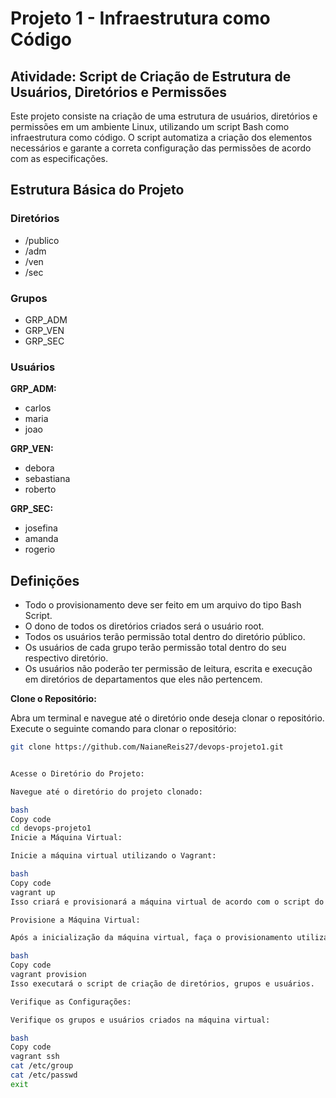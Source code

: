 # Projeto 1 - Infraestrutura como Código

## Atividade: Script de Criação de Estrutura de Usuários, Diretórios e Permissões

Este projeto consiste na criação de uma estrutura de usuários, diretórios e permissões em um ambiente Linux, utilizando um script Bash como infraestrutura como código. O script automatiza a criação dos elementos necessários e garante a correta configuração das permissões de acordo com as especificações.

## Estrutura Básica do Projeto

### Diretórios

- /publico
- /adm
- /ven
- /sec

### Grupos

- GRP_ADM
- GRP_VEN
- GRP_SEC

### Usuários

**GRP_ADM:**
- carlos
- maria
- joao

**GRP_VEN:**
- debora
- sebastiana
- roberto

**GRP_SEC:**
- josefina
- amanda
- rogerio

## Definições

- Todo o provisionamento deve ser feito em um arquivo do tipo Bash Script.
- O dono de todos os diretórios criados será o usuário root.
- Todos os usuários terão permissão total dentro do diretório público.
- Os usuários de cada grupo terão permissão total dentro do seu respectivo diretório.
- Os usuários não poderão ter permissão de leitura, escrita e execução em diretórios de departamentos que eles não pertencem.


 **Clone o Repositório:**

   Abra um terminal e navegue até o diretório onde deseja clonar o repositório. Execute o seguinte comando para clonar o repositório:

   ```bash
   git clone https://github.com/NaianeReis27/devops-projeto1.git


Acesse o Diretório do Projeto:

Navegue até o diretório do projeto clonado:

bash
Copy code
cd devops-projeto1
Inicie a Máquina Virtual:

Inicie a máquina virtual utilizando o Vagrant:

bash
Copy code
vagrant up
Isso criará e provisionará a máquina virtual de acordo com o script do projeto.

Provisione a Máquina Virtual:

Após a inicialização da máquina virtual, faça o provisionamento utilizando o Vagrant:

bash
Copy code
vagrant provision
Isso executará o script de criação de diretórios, grupos e usuários.

Verifique as Configurações:

Verifique os grupos e usuários criados na máquina virtual:

bash
Copy code
vagrant ssh
cat /etc/group
cat /etc/passwd
exit
